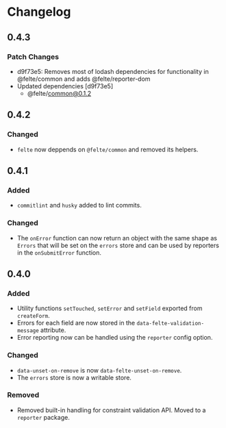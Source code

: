 # Changelog

## 0.4.3

### Patch Changes

- d9f73e5: Removes most of lodash dependencies for functionality in @felte/common and adds @felte/reporter-dom
- Updated dependencies [d9f73e5]
  - @felte/common@0.1.2

## 0.4.2

### Changed

- `felte` now deppends on `@felte/common` and removed its helpers.

## 0.4.1

### Added

- `commitlint` and `husky` added to lint commits.

### Changed

- The `onError` function can now return an object with the same shape as `Errors` that will be set on the `errors` store and can be used by reporters in the `onSubmitError` function.

## 0.4.0

### Added

- Utility functions `setTouched`, `setError` and `setField` exported from `createForm`.
- Errors for each field are now stored in the `data-felte-validation-message` attribute.
- Error reporting now can be handled using the `reporter` config option.

### Changed

- `data-unset-on-remove` is now `data-felte-unset-on-remove`.
- The `errors` store is now a writable store.

### Removed

- Removed built-in handling for constraint validation API. Moved to a `reporter` package.
